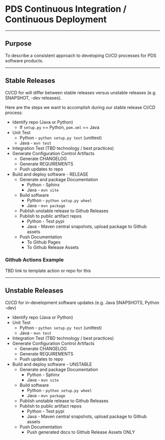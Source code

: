 # PDS Continuous Integration / Continuous Deployment

---

## Purpose

To describe a consistent approach to developing CI/CD processes for PDS software products.

---

## Stable Releases

CI/CD for will differ between stable releases versus unstable releases (e.g. SNAPSHOT, -dev releases).

Here are the steps we want to accomplish during our stable release CI/CD process:

* Identify repo (Java or Python)
    * If `setup.py` == Python, `pom.xml` == Java
* Unit Test
    * Python - `python setup.py test` (unittest)
    * Java - `mvn test`
* Integration Test (TBD technology / best practices)
* Generate Configuration Control Artifacts
    * Generate CHANGELOG
    * Generate REQUIREMENTS
    * Push updates to repo
* Build and deploy software - RELEASE
    * Generate and package Documentation
        * Python - Sphinx
        * Java - `mvn site`
    * Build software
        * Python - `python setup.py wheel`
        * Java - `mvn package`
    * Publish unstable release to Github Releases
    * Publish to public artifact repos
        * Python - Test pypi
        * Java - Maven central snapshots, upload package to Github assets
    * Push Documentation
        * To Github Pages
        * To Github Release Assets

### Github Actions Example

TBD link to template action or repo for this

---

## Unstable Releases

CI/CD for in-development software updates (e.g. Java SNAPSHOTS, Python -dev)

* Identify repo (Java or Python)
* Unit Test
    * Python - `python setup.py test` (unittest)
    * Java - `mvn test`
* Integration Test (TBD technology / best practices)
* Generate Configuration Control Artifacts
    * Generate CHANGELOG
    * Generate REQUIREMENTS
    * Push updates to repo
* Build and deploy software - UNSTABLE
    * Generate and package Documentation
        * Python - Sphinx
        * Java - `mvn site`
    * Build software
        * Python - `python setup.py wheel`
        * Java - `mvn package`
    * Publish unstable release to Github Releases
    * Publish to public artifact repos
        * Python - Test pypi
        * Java - Maven central snapshots, upload package to Github assets
    * Push Documentation
        * Push generated docs to Github Release Assets ONLY

